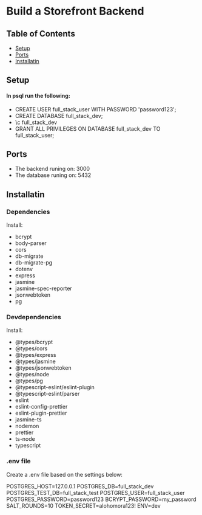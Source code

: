 # Build a Storefront Backend

## Table of Contents

-   [Setup ](#setup )
-   [Ports ](#ports )
-   [Installatin](#installatin)

## Setup

#### In psql run the following:
-   CREATE USER full_stack_user WITH PASSWORD 'password123';
-   CREATE DATABASE full_stack_dev;
-   \c full_stack_dev
-   GRANT ALL PRIVILEGES ON DATABASE full_stack_dev TO full_stack_user;

## Ports

-   The backend runing on: 3000 
-   The database runing on: 5432

## Installatin

### Dependencies

 Install:
 -   bcrypt
 -   body-parser
 -   cors
 -   db-migrate
 -   db-migrate-pg
 -   dotenv
 -   express
 -   jasmine
 -   jasmine-spec-reporter
 -   jsonwebtoken
 -   pg
### Devdependencies
 
 Install:
 -  @types/bcrypt
 -   @types/cors
 -   @types/express
 -   @types/jasmine
 -   @types/jsonwebtoken
 -   @types/node
 -  @types/pg
 -   @typescript-eslint/eslint-plugin
 -   @typescript-eslint/parser
 -   eslint
 -   eslint-config-prettier
 -   eslint-plugin-prettier
 -   jasmine-ts
 -   nodemon
 -   prettier
 -   ts-node
 -   typescript

### .env file
 
 Create a .env file based on the settings below:

 POSTGRES_HOST=127.0.0.1
 POSTGRES_DB=full_stack_dev
 POSTGRES_TEST_DB=full_stack_test
 POSTGRES_USER=full_stack_user
 POSTGRES_PASSWORD=password123
 BCRYPT_PASSWORD=my_password
 SALT_ROUNDS=10
 TOKEN_SECRET=alohomora123!
 ENV=dev